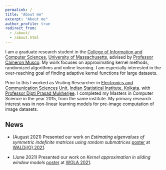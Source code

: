 ```yaml
---
permalink: /
title: "About me"
excerpt: "About me"
author_profile: true
redirect_from: 
  - /about/
  - /about.html
---
```


I am a graduate research student in the [College of Information and Computer Sciences](https://www.cics.umass.edu/), [University of Massachusetts](https://www.umass.edu/), advised by [Professor Cameron Musco](https://www.cameronmusco.com). My work focuses on approximating kernel methods, randomized algorithms and online learning. I am especially interested in the over-reaching goal of finding adaptive kernel functions for large datasets.

Prior to this I worked as Visiting Researcher in [Electronics and Communication Sciences Unit](https://www.isical.ac.in/~ecsu), [Indian Statistical Institute, Kolkata](https://www.isical.ac.in). with [Professor Dipti Prasad Mukherjee](https://www.isical.ac.in/~dipti/). I completed my Masters in Computer Science in the year 2015, from the same institute. My primary research interest was in non-linear learning models for pre-image computation of image datasets.

## News

* (August 2021) Presented our work on *Estimating eigenvalues of symmetric indefinite matrices using random submatrices* [poster](https://drive.google.com/file/d/1YiBQzSQ7trBYcctzdalm0E1A6d7HbjUB/view?usp=sharing) at [WALDi(O) 2021](https://waldo2021.github.io/).

* (June 2021) Presented our work on *Kernel approximation in sliding window models* [poster](https://www.local-algorithms.com/posters/archan.pdf) at [WOLA 2021](https://www.local-algorithms.com/).
